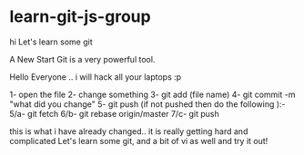 # learn-git-js-group
hi
Let's learn some git

A New Start
Git is a very powerful tool.


Hello Everyone .. i will hack all your laptops :p 

1- open the file
2- change something
3- git add (file name)
4- git commit -m "what did you change"
5- git push (if not pushed then do the following ):-
5/a- git fetch 
6/b- git rebase origin/master
7/c- git push

this is what i have already changed.. it is really getting hard and complicated
Let's learn some git, and a bit of vi as well and try it out!
